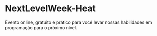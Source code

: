 # NextLevelWeek-Heat
 Evento online, gratuito e prático para você levar nossas habilidades em programação para o próximo nível.
